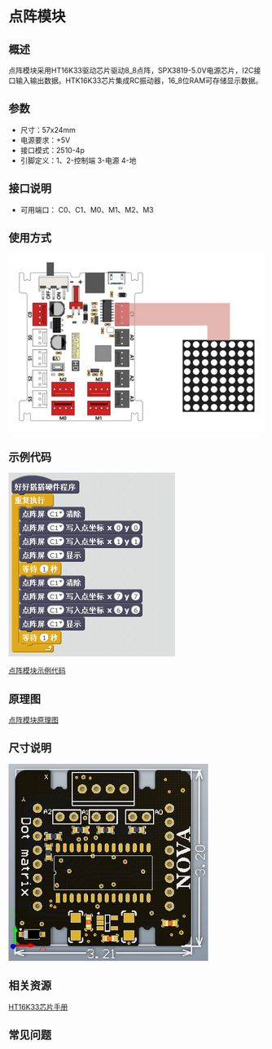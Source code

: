 # 点阵模块

## 概述

点阵模块采用HT16K33驱动芯片驱动8\_8点阵，SPX3819-5.0V电源芯片，I2C接口输入输出数据。HTK16K33芯片集成RC振动器，16\_8位RAM可存储显示数据。

## 参数

* 尺寸：57x24mm
* 电源要求：+5V
* 接口模式：2510-4p
* 引脚定义：1、2-控制端 3-电源 4-地

## 接口说明

* 可用端口： C0、C1、M0、M1、M2、M3

## 使用方式

![](../../.gitbook/assets/27.png)

## 示例代码

![](../../.gitbook/assets/28.png)

[点阵模块示例代码](http://www.haohaodada.com/show.php?id=947637)

## 原理图

[点阵模块原理图](https://github.com/Haohaodada-official/docs/blob/master/jiao-xue-chan-pin/pdf/yuan-li-tu/点阵模块.pdf)

## 尺寸说明

![](../../.gitbook/assets/96.png)

## 相关资源

[HT16K33芯片手册](https://github.com/Haohaodada-official/docs/blob/master/jiao-xue-chan-pin/pdf/xin-pian-shuo-ming/点阵-HT16K33.PDF)

## 常见问题

